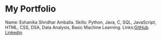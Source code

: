 # My Portfolio
Name: Eshanika Shridhar Amballa.
Skills: Python, Java, C, SQL, JavaScript, HTML, CSS, DSA, Data Analysis, Basic Machine Learning.
Links:[GitHub](https://github.com/esh22nika).
      [Linkedin](linkedin.com/in/eshanika-amballa/).
